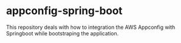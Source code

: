 # appconfig-spring-boot
This repository deals with how to integration the AWS Appconfig with Springboot while bootstraping the application.

